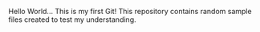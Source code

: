 Hello World... This is my first Git! 
This repository contains random sample files created to test my understanding.
